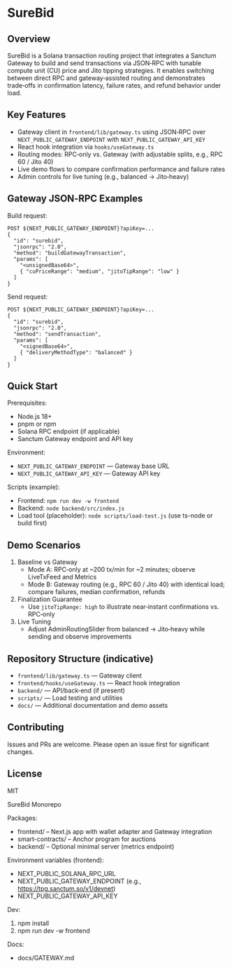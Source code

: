 SureBid
=======

Overview
--------

SureBid is a Solana transaction routing project that integrates a Sanctum Gateway to build and send transactions via JSON‑RPC with tunable compute unit (CU) price and Jito tipping strategies. It enables switching between direct RPC and gateway‑assisted routing and demonstrates trade‑offs in confirmation latency, failure rates, and refund behavior under load.

Key Features
------------

- Gateway client in `frontend/lib/gateway.ts` using JSON‑RPC over `NEXT_PUBLIC_GATEWAY_ENDPOINT` with `NEXT_PUBLIC_GATEWAY_API_KEY`
- React hook integration via `hooks/useGateway.ts`
- Routing modes: RPC‑only vs. Gateway (with adjustable splits, e.g., RPC 60 / Jito 40)
- Live demo flows to compare confirmation performance and failure rates
- Admin controls for live tuning (e.g., balanced → Jito‑heavy)

Gateway JSON‑RPC Examples
-------------------------

Build request:

```
POST ${NEXT_PUBLIC_GATEWAY_ENDPOINT}?apiKey=...
{
  "id": "surebid",
  "jsonrpc": "2.0",
  "method": "buildGatewayTransaction",
  "params": [
    "<unsignedBase64>",
    { "cuPriceRange": "medium", "jitoTipRange": "low" }
  ]
}
```

Send request:

```
POST ${NEXT_PUBLIC_GATEWAY_ENDPOINT}?apiKey=...
{
  "id": "surebid",
  "jsonrpc": "2.0",
  "method": "sendTransaction",
  "params": [
    "<signedBase64>",
    { "deliveryMethodType": "balanced" }
  ]
}
```

Quick Start
-----------

Prerequisites:

- Node.js 18+
- pnpm or npm
- Solana RPC endpoint (if applicable)
- Sanctum Gateway endpoint and API key

Environment:

- `NEXT_PUBLIC_GATEWAY_ENDPOINT` — Gateway base URL
- `NEXT_PUBLIC_GATEWAY_API_KEY` — Gateway API key

Scripts (example):

- Frontend: `npm run dev -w frontend`
- Backend: `node backend/src/index.js`
- Load tool (placeholder): `node scripts/load-test.js` (use ts-node or build first)

Demo Scenarios
--------------

1. Baseline vs Gateway
   - Mode A: RPC‑only at ~200 tx/min for ~2 minutes; observe LiveTxFeed and Metrics
   - Mode B: Gateway routing (e.g., RPC 60 / Jito 40) with identical load; compare failures, median confirmation, refunds
2. Finalization Guarantee
   - Use `jitoTipRange: high` to illustrate near‑instant confirmations vs. RPC‑only
3. Live Tuning
   - Adjust AdminRoutingSlider from balanced → Jito‑heavy while sending and observe improvements

Repository Structure (indicative)
---------------------------------

- `frontend/lib/gateway.ts` — Gateway client
- `frontend/hooks/useGateway.ts` — React hook integration
- `backend/` — API/back‑end (if present)
- `scripts/` — Load testing and utilities
- `docs/` — Additional documentation and demo assets

Contributing
------------

Issues and PRs are welcome. Please open an issue first for significant changes.

License
-------

MIT

SureBid Monorepo

Packages:
- frontend/ – Next.js app with wallet adapter and Gateway integration
- smart-contracts/ – Anchor program for auctions
- backend/ – Optional minimal server (metrics endpoint)

Environment variables (frontend):
- NEXT_PUBLIC_SOLANA_RPC_URL
- NEXT_PUBLIC_GATEWAY_ENDPOINT (e.g., https://tpg.sanctum.so/v1/devnet)
- NEXT_PUBLIC_GATEWAY_API_KEY

Dev:
1) npm install
2) npm run dev -w frontend

Docs:
- docs/GATEWAY.md

